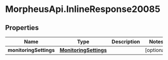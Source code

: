 # MorpheusApi.InlineResponse20085

## Properties

Name | Type | Description | Notes
------------ | ------------- | ------------- | -------------
**monitoringSettings** | [**MonitoringSettings**](MonitoringSettings.md) |  | [optional] 


